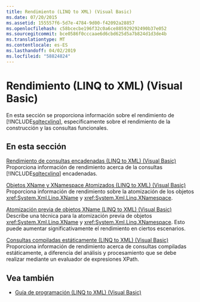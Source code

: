```yaml
---
title: Rendimiento (LINQ to XML) (Visual Basic)
ms.date: 07/20/2015
ms.assetid: 155557f6-5d7e-4784-9d00-f42092a28857
ms.openlocfilehash: c58bcecbe196f32c0a6ce885929292490b37e052
ms.sourcegitcommit: bce0586f0cccaae6d6cbd625d5a7b824d1d3de4b
ms.translationtype: MT
ms.contentlocale: es-ES
ms.lasthandoff: 04/02/2019
ms.locfileid: "58824824"
---
```

# <a name="performance-linq-to-xml-visual-basic"></a>Rendimiento (LINQ to XML) (Visual Basic)
En esta sección se proporciona información sobre el rendimiento de [!INCLUDE[sqltecxlinq](~/includes/sqltecxlinq-md.md)], específicamente sobre el rendimiento de la construcción y las consultas funcionales.  
  
## <a name="in-this-section"></a>En esta sección  
 [Rendimiento de consultas encadenadas (LINQ to XML) (Visual Basic)](../../../../visual-basic/programming-guide/concepts/linq/performance-of-chained-queries-linq-to-xml.md)  
 Proporciona información de rendimiento acerca de la consultas [!INCLUDE[sqltecxlinq](~/includes/sqltecxlinq-md.md)] encadenadas.  
  
 [Objetos XName y XNamespace Atomizados (LINQ to XML) (Visual Basic)](../../../../visual-basic/programming-guide/concepts/linq/atomized-xname-and-xnamespace-objects-linq-to-xml.md)  
 Proporciona información de rendimiento sobre la atomización de los objetos <xref:System.Xml.Linq.XName> y <xref:System.Xml.Linq.XNamespace>.  
  
 [Atomización previa de objetos XName (LINQ to XML) (Visual Basic)](../../../../visual-basic/programming-guide/concepts/linq/pre-atomization-of-xname-objects-linq-to-xml.md)  
 Describe una técnica para la atomización previa de objetos <xref:System.Xml.Linq.XName> y <xref:System.Xml.Linq.XNamespace>. Esto puede aumentar significativamente el rendimiento en ciertos escenarios.  
  
 [Consultas compiladas estáticamente (LINQ to XML) (Visual Basic)](../../../../visual-basic/programming-guide/concepts/linq/statically-compiled-queries-linq-to-xml.md)  
 Proporciona información de rendimiento acerca de consultas compiladas estáticamente, a diferencia del análisis y procesamiento que se debe realizar mediante un evaluador de expresiones XPath.  
  
## <a name="see-also"></a>Vea también

- [Guía de programación (LINQ to XML) (Visual Basic)](../../../../visual-basic/programming-guide/concepts/linq/programming-guide-linq-to-xml.md)
